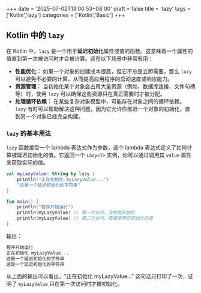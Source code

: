 +++
date = '2025-07-02T13:00:53+08:00'
draft = false
title = 'lazy'
tags = ['Kotlin','lazy']
categories = ['Kotlin','Basic']
+++

## Kotlin 中的 `lazy`

在 Kotlin 中，`lazy` 是一个用于**延迟初始化**属性或值的函数。这意味着一个属性的值直到第一次被访问时才会被计算。这在以下场景中非常有用：

- **性能优化：** 如果一个对象的创建成本很高，但它不总是立即需要，那么 `lazy` 可以避免不必要的计算，从而提高应用程序的启动速度或响应能力。
- **资源管理：** 当初始化某个对象会占用大量资源（例如，数据库连接、文件句柄等）时，使用 `lazy` 可以确保这些资源只在真正需要时才被分配。
- **处理循环依赖：** 在某些复杂对象模型中，可能存在对象之间的循环依赖。`lazy` 有时可以帮助解决这种问题，因为它允许你推迟一个对象的初始化，直到另一个对象已经完全构建。

### `lazy` 的基本用法

`lazy` 函数接受一个 lambda 表达式作为参数，这个 lambda 表达式定义了如何计算被延迟初始化的值。它返回一个 `Lazy<T>` 实例，你可以通过调用其 `value` 属性来获取实际的值。

```kotlin
val myLazyValue: String by lazy {
    println("正在初始化 myLazyValue...")
    "这是一个延迟初始化的字符串"
}

fun main() {
    println("程序开始运行")
    println(myLazyValue) // 第一次访问，会触发初始化
    println(myLazyValue) // 第二次访问，直接使用已初始化的值
}
```

输出：

```kotlin
程序开始运行
正在初始化 myLazyValue...
这是一个延迟初始化的字符串
这是一个延迟初始化的字符串
```

从上面的输出可以看出，"正在初始化 myLazyValue..." 这句话只打印了一次，证明了 `myLazyValue` 只在第一次访问时才被初始化。
